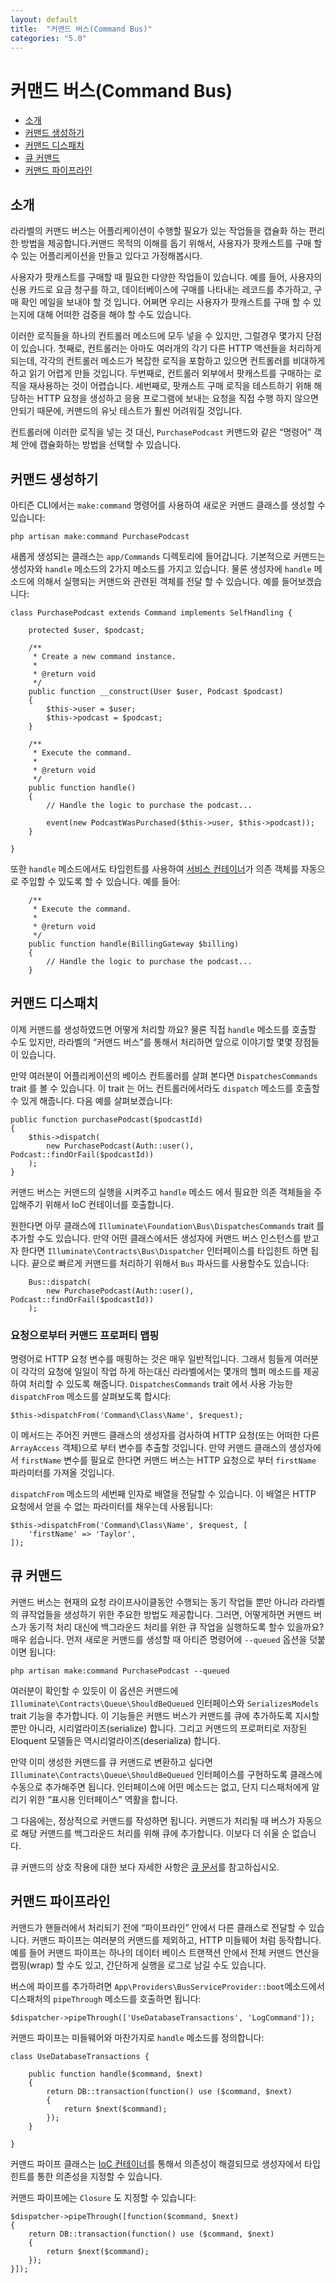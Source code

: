 ```yaml
---
layout: default
title:  "커맨드 버스(Command Bus)"
categories: "5.0"
---
```


# 커맨드 버스(Command Bus)

- [소개](#introduction)
- [커맨드 생성하기](#creating-commands)
- [커맨드 디스패치](#dispatching-commands)
- [큐 커맨드](#queued-commands)
- [커맨드 파이프라인](#command-pipeline)

<a name="introduction"></a>
## 소개

라라벨의 커맨드 버스는 어플리케이션이 수행할 필요가 있는 작업들을 캡슐화 하는 편리한 방법을 제공합니다.커맨드 목적의 이해를 돕기 위해서, 사용자가 팟캐스트를 구매 할 수 있는 어플리케이션을 만들고 있다고 가정해봅시다.

사용자가 팟캐스트를 구매할 때 필요한 다양한 작업들이 있습니다. 예를 들어, 사용자의 신용 카드로 요금 청구를 하고, 데이터베이스에 구매를 나타내는  레코드를 추가하고, 구매 확인 메일을 보내야 할 것 입니다. 어쩌면 우리는 사용자가 팟캐스트를 구매 할 수 있는지에 대해 어떠한 검증을 해야 할 수도 있습니다. 

이러한 로직들을 하나의 컨트롤러 메소드에 모두 넣을 수 있지만, 그럴경우 몇가지 단점이 있습니다. 첫째로, 컨트롤러는 아마도 여러개의 각기 다른 HTTP 액션들을 처리하게 되는데, 각각의 컨트롤러 메소드가 복잡한 로직을 포함하고 있으면 컨트롤러를 비대하게 하고 읽기 어렵게 만들 것입니다. 두번째로, 컨트롤러 외부에서 팟캐스트를 구매하는 로직을 재사용하는 것이 어렵습니다. 세번째로, 팟캐스트 구매 로직을 테스트하기 위해 해당하는 HTTP 요청을 생성하고 응용 프로그램에 보내는 요청을 직접 수행 하지 않으면 안되기 때문에, 커맨드의 유닛 테스트가 훨씬 어려워질 것입니다.

컨트롤러에 이러한 로직을 넣는 것 대신, `PurchasePodcast` 커맨드와 같은 “명령어” 객체 안에 캡슐화하는 방법을 선택할 수 있습니다. 

<a name="creating-commands"></a>
## 커맨드 생성하기

아티즌 CLI에서는 `make:command` 명령어를 사용하여 새로운 커맨드 클래스를 생성할 수 있습니다:

	php artisan make:command PurchasePodcast

새롭게 생성되는 클래스는 `app/Commands` 디렉토리에 들어갑니다. 기본적으로 커맨드는 생성자와 `handle` 메소드의 2가지 메소드를 가지고 있습니다. 물론 생성자에 `handle` 메소드에 의해서 실행되는 커맨드와 관련된 객체를 전달 할 수 있습니다. 예를 들어보겠습니다:

	class PurchasePodcast extends Command implements SelfHandling {

		protected $user, $podcast;

		/**
		 * Create a new command instance.
		 *
		 * @return void
		 */
		public function __construct(User $user, Podcast $podcast)
		{
			$this->user = $user;
			$this->podcast = $podcast;
		}

		/**
		 * Execute the command.
		 *
		 * @return void
		 */
		public function handle()
		{
			// Handle the logic to purchase the podcast...

			event(new PodcastWasPurchased($this->user, $this->podcast));
		}

	}

또한 `handle` 메소드에서도 타입힌트를 사용하여 [서비스 컨테이너](/docs/5.0/container)가 의존 객체를 자동으로 주입할 수 있도록 할 수 있습니다. 예를 들어:

		/**
		 * Execute the command.
		 *
		 * @return void
		 */
		public function handle(BillingGateway $billing)
		{
			// Handle the logic to purchase the podcast...
		}

<a name="dispatching-commands"></a>
## 커맨드 디스패치

이제 커맨드를 생성하였드면 어떻게 처리할 까요? 물론 직접 `handle` 메소드를 호출할 수도 있지만, 라라벨의 “커맨드 버스”를 통해서 처리하면 앞으로 이야기할 몇몇 장점들이 있습니다. 

만약 여러분이 어플리케이션의 베이스 컨트롤러를 살펴 본다면 `DispatchesCommands` trait 를 볼 수 있습니다. 이 trait 는 어느 컨트롤러에서라도 `dispatch` 메소드를 호출할 수 있게 해줍니다. 다음 예를 살펴보겠습니다:

	public function purchasePodcast($podcastId)
	{
		$this->dispatch(
			new PurchasePodcast(Auth::user(), Podcast::findOrFail($podcastId))
		);
	}

커맨드 버스는 커맨드의 실행을 시켜주고 `handle` 메소드 에서 필요한 의존 객체들을 주입해주기 위해서 IoC 컨테이너를 호출합니다. 

원한다면 아무 클래스에 `Illuminate\Foundation\Bus\DispatchesCommands` trait 를 추가할 수도 있습니다. 만약 어떤 클래스에서든 생성자에 커맨드 버스 인스턴스를 받고자 한다면 `Illuminate\Contracts\Bus\Dispatcher` 인터페이스를 타입힌트 하면 됩니다. 끝으로 빠르게 커맨드를 처리하기 위해서 `Bus` 파사드를 사용할수도 있습니다: 

		Bus::dispatch(
			new PurchasePodcast(Auth::user(), Podcast::findOrFail($podcastId))
		);

### 요청으로부터 커맨드 프로퍼티 맵핑

명령어로 HTTP 요청 변수를 매핑하는 것은 매우 일반적입니다. 그래서 힘들게 여러분이 각각의 요청에 일일이 작업 하게 하는대신 라라벨에서는 몇개의 헬퍼 메소드를 제공하여 처리할 수 있도록 해줍니다. `DispatchesCommands` trait 에서 사용 가능한 `dispatchFrom` 메소드를 살펴보도록 합시다:

	$this->dispatchFrom('Command\Class\Name', $request);

이 메서드는 주어진 커맨드 클래스의 생성자를 검사하여 HTTP 요청(또는 어떠한 다른 `ArrayAccess` 객체)으로 부터 변수를 추출할 것입니다. 만약 커맨드 클래스의 생성자에서 `firstName` 변수를 필요로 한다면 커맨드 버스는 HTTP 요청으로 부터 `firstName` 파라미터를 가져올 것입니다. 

`dispatchFrom` 메소드의 세번째 인자로 배열을 전달할 수 있습니다. 이 배열은 HTTP 요청에서 얻을 수 없는 파라미터를 채우는데 사용됩니다:

	$this->dispatchFrom('Command\Class\Name', $request, [
		'firstName' => 'Taylor',
	]);

<a name="queued-commands"></a>
## 큐 커맨드

커맨드 버스는 현재의 요청 라이프사이클동안 수행되는 동기 작업들 뿐만 아니라 라라벨의 큐작업들을 생성하기 위한 주요한 방법도 제공합니다. 그러면, 어떻게하면 커맨드 버스가 동기적 처리 대신에 백그라운드 처리를 위한 큐 작업을 실행하도록 할수 있을까요? 매우 쉽습니다. 먼저 새로운 커맨드를 생성할 때 아티즌 명령어에 `--queued` 옵션을 덧붙이면 됩니다:

	php artisan make:command PurchasePodcast --queued

여러분이 확인할 수 있듯이 이 옵션은 커맨드에 `Illuminate\Contracts\Queue\ShouldBeQueued` 인터페이스와 `SerializesModels` trait 기능을 추가합니다. 이 기능들은 커맨드 버스가 커맨드를 큐에 추가하도록 지시할 뿐만 아니라, 시리얼라이즈(serialize) 합니다. 그리고 커맨드의 프로퍼티로 저장된 Eloquent 모델들은 역시리얼라이즈(deserializa) 합니다. 

만약 이미 생성한 커맨드를 큐 커맨드로 변환하고 싶다면 `Illuminate\Contracts\Queue\ShouldBeQueued` 인터페이스를 구현하도록 클래스에 수동으로 추가해주면 됩니다. 인터페이스에 어떤 메소드는 없고, 단지 디스패처에게 알리기 위한 “표시용 인터페이스” 역활을 합니다. 

그 다음에는, 정상적으로 커맨드를 작성하면 됩니다. 커맨드가 처리될 때 버스가 자동으로 해당 커맨드를 백그라운드 처리를 위해 큐에 추가합니다. 이보다 더 쉬울 순 없습니다.

큐 커맨드의 상호 작용에 대한 보다 자세한 사항은 [큐 문서](/docs/5.0/queues)를 참고하십시오. 

<a name="command-pipeline"></a>
## 커맨드 파이프라인

커맨드가 핸들러에서 처리되기 전에 “파이프라인” 안에서 다른 클래스로 전달할 수 있습니다. 커맨드 파이프는 여러분의 커맨드를 제외하고, HTTP 미들웨어 처럼 동작합니다. 예를 들어 커맨드 파이프는 하나의 데이터 베이스 트랜잭션 안에서 전체 커맨드 연산을 랩핑(wrap) 할 수도 있고, 간단하게 실행을 로그로 남길 수도 있습니다. 

버스에 파이프를 추가하려면 `App\Providers\BusServiceProvider::boot`메소드에서 디스패처의 `pipeThrough` 메소드를 호출하면 됩니다:

	$dispatcher->pipeThrough(['UseDatabaseTransactions', 'LogCommand']);

커맨드 파이프는 미들웨어와 마찬가지로 `handle` 메소드를 정의합니다:

	class UseDatabaseTransactions {

		public function handle($command, $next)
		{
			return DB::transaction(function() use ($command, $next)
			{
				return $next($command);
			});
		}

	}

커맨드 파이프 클래스는 [IoC 컨테이너](/docs/5.0/container)를 통해서 의존성이 해결되므로 생성자에서 타입힌트를 통한 의존성을 지정할 수 있습니다. 

커맨드 파이프에는 `Closure` 도 지정할 수 있습니다:

	$dispatcher->pipeThrough([function($command, $next)
	{
		return DB::transaction(function() use ($command, $next)
		{
			return $next($command);
		});
	}]);
